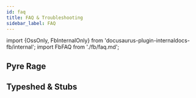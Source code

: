 ```yaml
---
id: faq
title: FAQ & Troubleshooting
sidebar_label: FAQ
---
```

import {OssOnly, FbInternalOnly} from 'docusaurus-plugin-internaldocs-fb/internal';
import FbFAQ from './fb/faq.md';

<FbInternalOnly>

<FbFAQ />

</FbInternalOnly>

<OssOnly>

<!-- TODO(T132521708) OSS-specific docs -->

</OssOnly>

<!-- TODO(T132521708) OSS/Internal agnostic docs -->

## Pyre Rage

<!-- TODO(T132521708) -->

## Typeshed & Stubs

<!-- TODO(T132521708) -->
